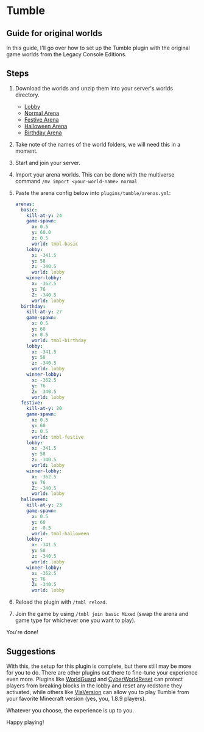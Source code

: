 # Tumble  

## Guide for original worlds  

In this guide, I'll go over how to set up the Tumble plugin with the original game worlds from the Legacy Console Editions.

## Steps  

1. Download the worlds and unzip them into your server's worlds directory.
    - [Lobby]()
    - [Normal Arena]()
    - [Festive Arena]()
    - [Halloween Arena]()
    - [Birthday Arena]()

2. Take note of the names of the world folders, we will need this in a moment.
3. Start and join your server.
4. Import your arena worlds. This can be done with the multiverse command `/mv import <your-world-name> normal`

5. Paste the arena config below into `plugins/tumble/arenas.yml`:
   ```yaml
   arenas:
     basic:
       kill-at-y: 24
       game-spawn:
         x: 0.5
         y: 60.0
         z: 0.5
         world: tmbl-basic
       lobby:
         x: -341.5
         y: 58
         z: -340.5
         world: lobby
       winner-lobby:
         x: -362.5
         y: 76
         Z: -340.5
         world: lobby
     birthday:
       kill-at-y: 27
       game-spawn:
         x: 0.5
         y: 60
         z: 0.5
         world: tmbl-birthday
       lobby:
         x: -341.5
         y: 58
         z: -340.5
         world: lobby
       winner-lobby:
         x: -362.5
         y: 76
         Z: -340.5
         world: lobby
     festive:
       kill-at-y: 20
       game-spawn:
         x: 0.5
         y: 60
         z: 0.5
         world: tmbl-festive
       lobby:
         x: -341.5
         y: 58
         z: -340.5
         world: lobby
       winner-lobby:
         x: -362.5
         y: 76
         Z: -340.5
         world: lobby
     halloween:
       kill-at-y: 23
       game-spawn:
         x: 0.5
         y: 60
         z: -0.5
         world: tmbl-halloween
       lobby:
         x: -341.5
         y: 58
         z: -340.5
         world: lobby
       winner-lobby:
         x: -362.5
         y: 76
         Z: -340.5
         world: lobby
   ```
6. Reload the plugin with `/tmbl reload`.

7. Join the game by using `/tmbl join basic Mixed`
(swap the arena and game type for whichever one you want to play).

You're done!

## Suggestions

With this, the setup for this plugin is complete, but there still may be more for you to do. 
There are other plugins out there to fine-tune your experience even more. Plugins like [WorldGuard](https://dev.bukkit.org/projects/worldguard) and [CyberWorldReset](https://www.spigotmc.org/resources/cyberworldreset-standard-%E2%9C%A8-regenerate-worlds-scheduled-resets-lag-optimized%E3%80%8C1-8-1-19%E3%80%8D.96834/) can protect players from breaking blocks in the lobby and reset any redstone they activated, while others like [ViaVersion](https://www.spigotmc.org/resources/viaversion.19254/) can allow you to play Tumble from your favorite Minecraft version (yes, you, 1.8.9 players).  

Whatever you choose, the experience is up to you.

Happy playing!
